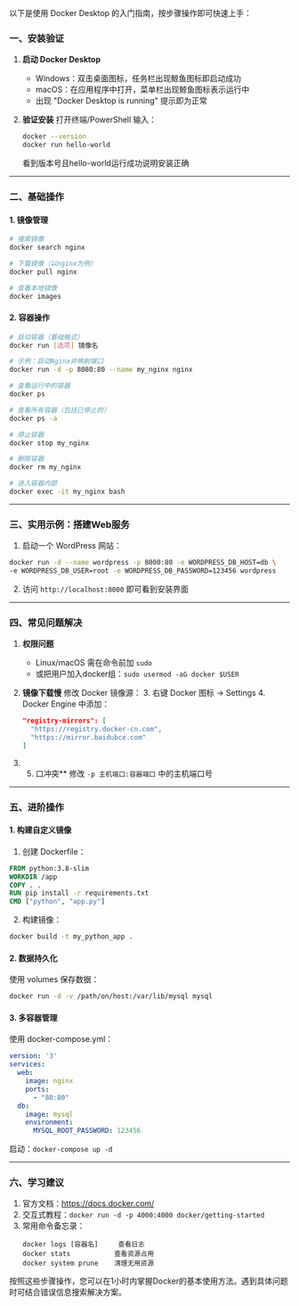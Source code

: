 以下是使用 Docker Desktop 的入门指南，按步骤操作即可快速上手：

### 一、安装验证
1. **启动 Docker Desktop**
   - Windows：双击桌面图标，任务栏出现鲸鱼图标即启动成功
   - macOS：在应用程序中打开，菜单栏出现鲸鱼图标表示运行中
   - 出现 "Docker Desktop is running" 提示即为正常

2. **验证安装**
   打开终端/PowerShell 输入：
   ```bash
   docker --version
   docker run hello-world
   ```
   看到版本号且hello-world运行成功说明安装正确

---

### 二、基础操作
#### 1. 镜像管理
```bash
# 搜索镜像
docker search nginx

# 下载镜像（以nginx为例）
docker pull nginx

# 查看本地镜像
docker images
```

#### 2. 容器操作
```bash
# 启动容器（基础格式）
docker run [选项] 镜像名

# 示例：启动Nginx并映射端口
docker run -d -p 8080:80 --name my_nginx nginx

# 查看运行中的容器
docker ps

# 查看所有容器（包括已停止的）
docker ps -a

# 停止容器
docker stop my_nginx

# 删除容器
docker rm my_nginx

# 进入容器内部
docker exec -it my_nginx bash
```

---

### 三、实用示例：搭建Web服务
1. 启动一个 WordPress 网站：
```bash
docker run -d --name wordpress -p 8000:80 -e WORDPRESS_DB_HOST=db \
-e WORDPRESS_DB_USER=root -e WORDPRESS_DB_PASSWORD=123456 wordpress
```

2. 访问 `http://localhost:8000` 即可看到安装界面

---

### 四、常见问题解决
1. **权限问题**
   - Linux/macOS 需在命令前加 `sudo`
   - 或把用户加入docker组：`sudo usermod -aG docker $USER`

2. **镜像下载慢**
   修改 Docker 镜像源：
   3. 右键 Docker 图标 → Settings
   4. Docker Engine 中添加：
      ```json
      "registry-mirrors": [
        "https://registry.docker-cn.com",
        "https://mirror.baidubce.com"
      ]
      ```

3. 5. 口冲突**
   修改 `-p 主机端口:容器端口` 中的主机端口号

---

### 五、进阶操作
#### 1. 构建自定义镜像
1. 创建 Dockerfile：
```dockerfile
FROM python:3.8-slim
WORKDIR /app
COPY . .
RUN pip install -r requirements.txt
CMD ["python", "app.py"]
```

2. 构建镜像：
```bash
docker build -t my_python_app .
```

#### 2. 数据持久化
使用 volumes 保存数据：
```bash
docker run -d -v /path/on/host:/var/lib/mysql mysql
```

#### 3. 多容器管理
使用 docker-compose.yml：
```yaml
version: '3'
services:
  web:
    image: nginx
    ports:
      - "80:80"
  db:
    image: mysql
    environment:
      MYSQL_ROOT_PASSWORD: 123456
```

启动：`docker-compose up -d`

---

### 六、学习建议
1. 官方文档：https://docs.docker.com/
2. 交互式教程：`docker run -d -p 4000:4000 docker/getting-started`
3. 常用命令备忘录：
   ```
   docker logs [容器名]     查看日志
   docker stats           查看资源占用
   docker system prune    清理无用资源
   ```

按照这些步骤操作，您可以在1小时内掌握Docker的基本使用方法。遇到具体问题时可结合错误信息搜索解决方案。